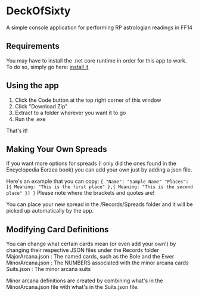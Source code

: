 # DeckOfSixty
A simple console application for performing RP astrologian readings in FF14

## Requirements
You may have to install the .net core runtime in order for this app to work. To do so, simply go here: [install it](https://dotnet.microsoft.com/download/dotnet-core/thank-you/runtime-desktop-3.1.10-windows-x64-installer)

## Using the app
1. Click the Code button at the top right corner of this window
1. Click "Download Zip"
1. Extract to a folder wherever you want it to go
1. Run the .exe

That's it!

## Making Your Own Spreads
If you want more options for spreads (I only did the ones found in the Encyclopedia Eorzea book) you can add your own just by adding a json file.

Here's an example that you can copy:
`
{
  "Name": "Sample Name"
  "Places": [{
    Meaning: "This is the first place"
  },{
    Meaning: "This is the second place"
  }]
}
`
Please note where the brackets and quotes are!

You can place your new spread in the /Records/Spreads folder and it will be picked up automatically by the app.

## Modifying Card Definitions
You can change what certain cards mean (or even add your own!) by changing their respective JSON files under the Records folder
MajorArcana.json : The named cards, such as the Bole and the Ewer
MinorArcana.json : The NUMBERS associated with the minor arcana cards
Suits.json : The minor arcana suits

Minor arcana definitions are created by combining what's in the MinorArcana.json file with what's in the Suits.json file.
